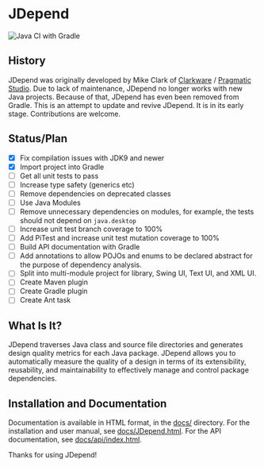 # JDepend

![Java CI with Gradle](https://github.com/nelkinda/jdepend/workflows/Java%20CI%20with%20Gradle/badge.svg)

## History
JDepend was originally developed by Mike Clark of [Clarkware](http://clarkware.com/) / [Pragmatic Studio](https://pragmaticstudio.com/).
Due to lack of maintenance, JDepend no longer works with new Java projects.
Because of that, JDepend has even been removed from Gradle.
This is an attempt to update and revive JDepend.
It is in its early stage.
Contributions are welcome.

## Status/Plan
- [x] Fix compilation issues with JDK9 and newer
- [x] Import project into Gradle
- [ ] Get all unit tests to pass
- [ ] Increase type safety (generics etc)
- [ ] Remove dependencies on deprecated classes
- [ ] Use Java Modules
- [ ] Remove unnecessary dependencies on modules, for example, the tests should not depend on `java.desktop`
- [ ] Increase unit test branch coverage to 100%
- [ ] Add PiTest and increase unit test mutation coverage to 100%
- [ ] Build API documentation with Gradle
- [ ] Add annotations to allow POJOs and enums to be declared abstract for the purpose of dependency analysis.
- [ ] Split into multi-module project for library, Swing UI, Text UI, and XML UI.
- [ ] Create Maven plugin
- [ ] Create Gradle plugin
- [ ] Create Ant task

## What Is It?

JDepend traverses Java class and source file directories and generates design quality metrics for each Java package.
JDepend allows you to automatically measure the quality of a design in terms of its extensibility, reusability, and maintainability to effectively manage and control package dependencies.

## Installation and Documentation

Documentation is available in HTML format, in the [docs/](docs/) directory.
For the installation and user manual, see [docs/JDepend.html](docs/JDepend.html).
For the API documentation, see [docs/api/index.html](docs/api/index.html).

Thanks for using JDepend!
